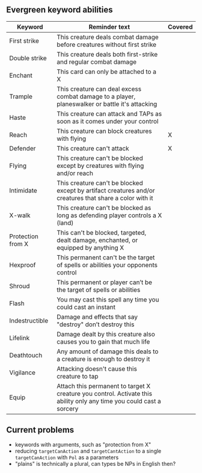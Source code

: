 ## Evergreen keyword abilities
| Keyword | Reminder text | Covered |
| --- | --- | --- |
| First strike | This creature deals combat damage before creatures without first strike |  |
| Double strike | This creature deals both first-strike and regular combat damage |  |
| Enchant | This card can only be attached to a X |  |
| Trample | This creature can deal excess combat damage to a player, planeswalker or battle it's attacking |  |
| Haste | This creature can attack and TAPs as soon as it comes under your control |  |
| Reach | This creature can block creatures with flying | X |
| Defender | This creature can't attack | X |
| Flying | This creature can't be blocked except by creatures with flying and/or reach |  |
| Intimidate | This creature can't be blocked except by artifact creatures and/or creatures that share a color with it |  |
| X-walk | This creature can't be blocked as long as defending player controls a X (land) |  |
| Protection from X | This can't be blocked, targeted, dealt damage, enchanted, or equipped by anything X |  |
| Hexproof | This permanent can't be the target of spells or abilities your opponents control |  |
| Shroud | This permanent or player can’t be the target of spells or abilities |  |
| Flash | You may cast this spell any time you could cast an instant |  |
| Indestructible | Damage and effects that say "destroy" don’t destroy this |  |
| Lifelink | Damage dealt by this creature also causes you to gain that much life |  |
| Deathtouch | Any amount of damage this deals to a creature is enough to destroy it |  |
| Vigilance | Attacking doesn't cause this creature to tap |  |
| Equip | Attach this permanent to target X creature you control. Activate this ability only any time you could cast a sorcery |  |

## Current problems
- keywords with arguments, such as "protection from X"
- reducing `targetCanAction` and `targetCantAction` to a single `targetCanAction` with `Pol` as a parameters
- "plains" is technically a plural, can types be NPs in English then? 